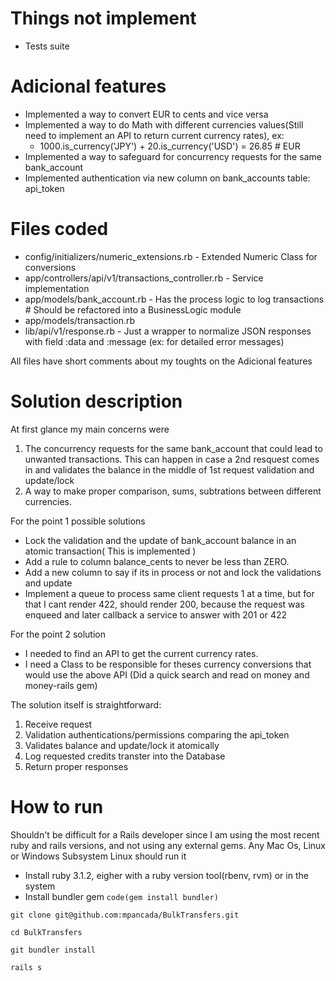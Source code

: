 # Things not implement
- Tests suite
# Adicional features
- Implemented a way to convert EUR to cents and vice versa
- Implemented a way to do Math with different currencies values(Still need to implement an API to return current currency rates), ex:
  - 1000.is_currency('JPY') + 20.is_currency('USD') = 26.85 # EUR
- Implemented a way to safeguard for concurrency requests for the same bank_account
- Implemented authentication via new column on bank_accounts table: api_token
# Files coded
- config/initializers/numeric_extensions.rb - Extended Numeric Class for conversions 
- app/controllers/api/v1/transactions_controller.rb - Service implementation
- app/models/bank_account.rb - Has the process logic to log transactions # Should be refactored into a BusinessLogic module
- app/models/transaction.rb
- lib/api/v1/response.rb - Just a wrapper to normalize JSON responses with field :data and :message (ex: for detailed error messages)

All files have short comments about my toughts on the Adicional features
# Solution description
At first glance my main concerns were
1. The concurrency requests for the same bank_account that could lead to unwanted transactions. This can happen in case a 2nd resquest comes in and validates the balance in the middle of 1st request validation and update/lock
2. A way to make proper comparison, sums, subtrations between different currencies.

For the point 1 possible solutions
- Lock the validation and the update of bank_account balance in an atomic transaction( This is implemented )
- Add a rule to column balance_cents to never be less than ZERO.
- Add a new column to say if its in process or not and lock the validations and update
- Implement a queue to process same client requests 1 at a time, but for that I cant render 422, should render 200, because the request was enqueed and later callback a service to answer with 201 or 422

For the point 2 solution
- I needed to find an API to get the current currency rates.
- I need a Class to be responsible for theses currency conversions that would use the above API (Did a quick search and read on money and money-rails gem)

The solution itself is straightforward:
1. Receive request
2. Validation authentications/permissions comparing the api_token
3. Validates balance and update/lock it atomically
4. Log requested credits transter into the Database
5. Return proper responses

# How to run
Shouldn't be difficult for a Rails developer since I am using the most recent ruby and rails versions, and not using any external gems.
Any Mac Os, Linux or Windows Subsystem Linux should run it
- Install ruby 3.1.2, eigher with a ruby version tool(rbenv, rvm) or in the system
- Install bundler gem `code(gem install bundler)`

```
git clone git@github.com:mpancada/BulkTransfers.git
```
```
cd BulkTransfers
```
```
git bundler install
```
```
rails s
```
